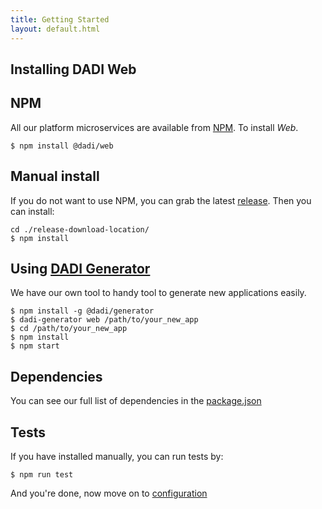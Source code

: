 ```yaml
---
title: Getting Started
layout: default.html
---
```


## Installing DADI Web

## NPM

All our platform microservices are available from [NPM](https://www.npmjs.com/). To install *Web*.

`$ npm install @dadi/web`

## Manual install

If you do not want to use NPM, you can grab the latest [release](https://github.com/dadi/web/releases). Then you can install:

```
cd ./release-download-location/
$ npm install
```

## Using [DADI Generator](https://github.com/dadi/generator)

We have our own tool to handy tool to generate new applications easily.

```
$ npm install -g @dadi/generator
$ dadi-generator web /path/to/your_new_app
$ cd /path/to/your_new_app
$ npm install
$ npm start
```

## Dependencies

You can see our full list of dependencies in the [package.json](https://github.com/dadi/web/blob/master/package.json#L12-L67)

## Tests

If you have installed manually, you can run tests by:

`$ npm run test`

And you're done, now move on to [configuration](/web/configuration)

